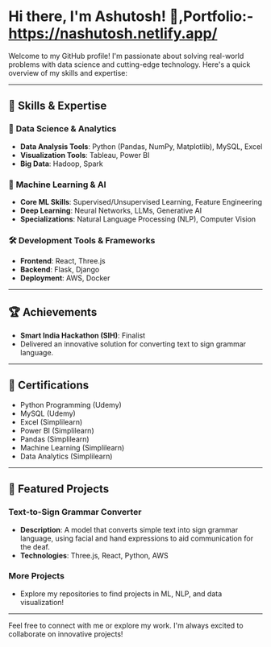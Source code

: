 # Hi there, I'm Ashutosh! 👋,Portfolio:-https://nashutosh.netlify.app/

Welcome to my GitHub profile! I'm passionate about solving real-world problems with data science and cutting-edge technology. Here's a quick overview of my skills and expertise:

---

## 🚀 Skills & Expertise

### 🌟 **Data Science & Analytics**
- **Data Analysis Tools**: Python (Pandas, NumPy, Matplotlib), MySQL, Excel
- **Visualization Tools**: Tableau, Power BI
- **Big Data**: Hadoop, Spark

### 🤖 **Machine Learning & AI**
- **Core ML Skills**: Supervised/Unsupervised Learning, Feature Engineering
- **Deep Learning**: Neural Networks, LLMs, Generative AI
- **Specializations**: Natural Language Processing (NLP), Computer Vision

### 🛠️ **Development Tools & Frameworks**
- **Frontend**: React, Three.js
- **Backend**: Flask, Django
- **Deployment**: AWS, Docker

---

## 🏆 Achievements

- **Smart India Hackathon (SIH)**: Finalist
- Delivered an innovative solution for converting text to sign grammar language.

---

## 📜 Certifications

- Python Programming (Udemy)
- MySQL (Udemy)
- Excel (Simplilearn)
- Power BI (Simplilearn)
- Pandas (Simplilearn)
- Machine Learning (Simplilearn)
- Data Analytics (Simplilearn)

---

## 📂 Featured Projects

### **Text-to-Sign Grammar Converter**
- **Description**: A model that converts simple text into sign grammar language, using facial and hand expressions to aid communication for the deaf.
- **Technologies**: Three.js, React, Python, AWS

### **More Projects**
- Explore my repositories to find projects in ML, NLP, and data visualization!

---

Feel free to connect with me or explore my work. I'm always excited to collaborate on innovative projects!

